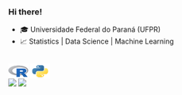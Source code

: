 ### Hi there!

- 🎓 Universidade Federal do Paraná (UFPR)
- 📈 Statistics | Data Science | Machine Learning

<div style="display: inline_block"><br>
  <img align="center" alt="Helen-R" height="30" width="40" src="https://raw.githubusercontent.com/devicons/devicon/master/icons/r/r-original.svg">
  <img align="center" alt="Helen-Python" height="30" width="40" src="https://raw.githubusercontent.com/devicons/devicon/master/icons/python/python-original.svg">
</div>

<div> 
  <a href = "mailto: helen.estatistica@gmail.com"><img src="https://img.shields.io/badge/-Gmail-%23333?style=for-the-badge&logo=gmail&logoColor=white" target="_blank"></a>
  <a href="https://www.linkedin.com/in/helenlourenco" target="_blank"><img src="https://img.shields.io/badge/-LinkedIn-%230077B5?style=for-the-badge&logo=linkedin&logoColor=white" target="_blank"></a> 
</div>
